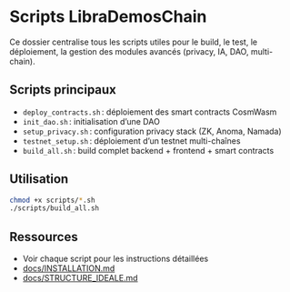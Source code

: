 # Scripts LibraDemosChain

Ce dossier centralise tous les scripts utiles pour le build, le test, le déploiement, la gestion des modules avancés (privacy, IA, DAO, multi-chain).

## Scripts principaux
- `deploy_contracts.sh` : déploiement des smart contracts CosmWasm
- `init_dao.sh` : initialisation d’une DAO
- `setup_privacy.sh` : configuration privacy stack (ZK, Anoma, Namada)
- `testnet_setup.sh` : déploiement d’un testnet multi-chaînes
- `build_all.sh` : build complet backend + frontend + smart contracts

## Utilisation
```sh
chmod +x scripts/*.sh
./scripts/build_all.sh
```

## Ressources
- Voir chaque script pour les instructions détaillées
- [docs/INSTALLATION.md](../docs/INSTALLATION.md)
- [docs/STRUCTURE_IDEALE.md](../docs/STRUCTURE_IDEALE.md)
